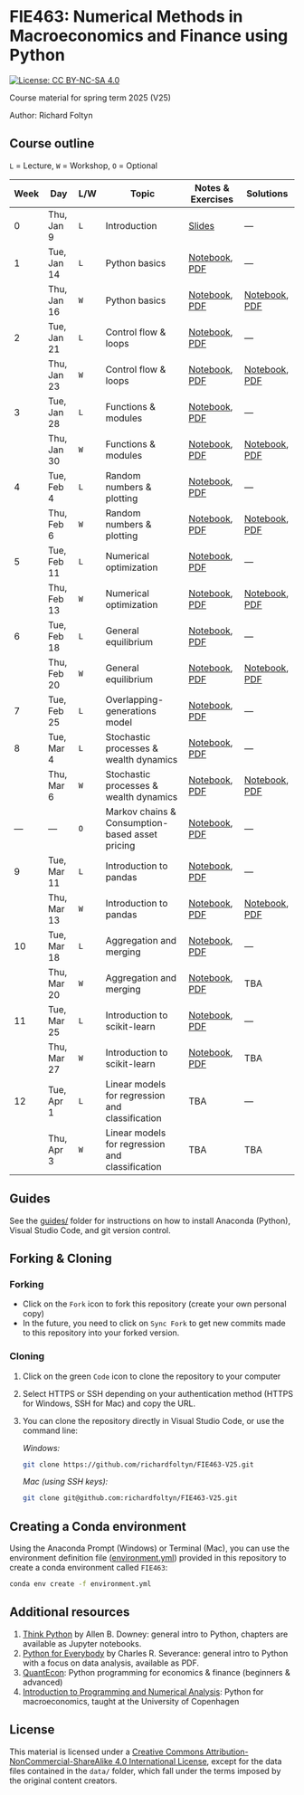 
# FIE463: Numerical Methods in Macroeconomics and Finance using Python

[![License: CC BY-NC-SA 4.0](https://img.shields.io/badge/License-CC%20BY--NC--SA%204.0-lightgrey.svg)](https://creativecommons.org/licenses/by-nc-sa/4.0/)

Course material for spring term 2025 (V25)

Author: Richard Foltyn


## Course outline

`L` = Lecture, `W` = Workshop, `O` = Optional


| Week | Day | L/W | Topic | Notes & Exercises | Solutions |
|------|-----|-----|-------|----------------------|------------------------------------------|
|  0   | Thu, Jan 9 | `L` | Introduction | [Slides](lectures/lecture00/lecture00.pdf) | —  |
|  1   | Tue, Jan 14 | `L` | Python basics | [Notebook](lectures/lecture01/lecture01.ipynb), [PDF](lectures/lecture01/lecture01.pdf) | —  |
|      | Thu, Jan 16 | `W` | Python basics | [Notebook](workshops/workshop01/workshop01.ipynb), [PDF](workshops/workshop01/workshop01.pdf) | [Notebook](workshops/workshop01/workshop01-solution.ipynb), [PDF](workshops/workshop01/workshop01-solution.pdf) |
|  2   | Tue, Jan 21 | `L` | Control flow & loops | [Notebook](lectures/lecture02/lecture02.ipynb), [PDF](lectures/lecture02/lecture02.pdf) | —  |
|      | Thu, Jan 23 | `W` | Control flow & loops | [Notebook](workshops/workshop02/workshop02.ipynb), [PDF](workshops/workshop02/workshop02.pdf) | [Notebook](workshops/workshop02/workshop02-solution.ipynb), [PDF](workshops/workshop02/workshop02-solution.pdf) |
|  3   | Tue, Jan 28 | `L` | Functions & modules | [Notebook](lectures/lecture03/lecture03.ipynb), [PDF](lectures/lecture03/lecture03.pdf) | —  |
|      | Thu, Jan 30 | `W` | Functions & modules | [Notebook](workshops/workshop03/workshop03.ipynb), [PDF](workshops/workshop03/workshop03.pdf) | [Notebook](workshops/workshop03/workshop03-solution.ipynb), [PDF](workshops/workshop03/workshop03-solution.pdf) |
|  4   | Tue, Feb 4 | `L` | Random numbers & plotting | [Notebook](lectures/lecture04/lecture04.ipynb), [PDF](lectures/lecture04/lecture04.pdf) | —  |
|      | Thu, Feb 6 | `W` | Random numbers & plotting | [Notebook](workshops/workshop04/workshop04.ipynb), [PDF](workshops/workshop04/workshop04.pdf) | [Notebook](workshops/workshop04/workshop04-solution.ipynb), [PDF](workshops/workshop04/workshop04-solution.pdf) |
|  5   | Tue, Feb 11 | `L` | Numerical optimization | [Notebook](lectures/lecture05/lecture05.ipynb), [PDF](lectures/lecture05/lecture05.pdf) | —  |
|      | Thu, Feb 13 | `W` | Numerical optimization | [Notebook](workshops/workshop05/workshop05.ipynb), [PDF](workshops/workshop05/workshop05.pdf) | [Notebook](workshops/workshop05/workshop05-solution.ipynb), [PDF](workshops/workshop05/workshop05-solution.pdf) |
|  6   | Tue, Feb 18 | `L` | General equilibrium | [Notebook](lectures/lecture06/lecture06.ipynb), [PDF](lectures/lecture06/lecture06.pdf) | —  |
|      | Thu, Feb 20 | `W` | General equilibrium | [Notebook](workshops/workshop06/workshop06.ipynb), [PDF](workshops/workshop06/workshop06.pdf) | [Notebook](workshops/workshop06/solution/workshop06-solution.ipynb), [PDF](workshops/workshop06/solution/workshop06-solution.pdf)  |
|  7   | Tue, Feb 25 | `L` | Overlapping-generations model | [Notebook](lectures/lecture07/lecture07.ipynb), [PDF](lectures/lecture07/lecture07.pdf) | —  |
|  8   | Tue, Mar 4 | `L` | Stochastic processes & wealth dynamics | [Notebook](lectures/lecture08/lecture08.ipynb), [PDF](lectures/lecture08/lecture08.pdf) | —  |
|      | Thu, Mar 6 | `W` | Stochastic processes & wealth dynamics | [Notebook](workshops/workshop08/workshop08.ipynb), [PDF](workshops/workshop08/workshop08.pdf) | [Notebook](workshops/workshop08/workshop08-solution.ipynb), [PDF](workshops/workshop08/workshop08-solution.pdf) |
|  —   | — | `O` | Markov chains & Consumption-based asset pricing | [Notebook](lectures/lecture_markov/lecture_markov.ipynb), [PDF](lectures/lecture_markov/lecture_markov.pdf) | —  |
|  9   | Tue, Mar 11 | `L` | Introduction to pandas | [Notebook](lectures/lecture09/lecture09.ipynb), [PDF](lectures/lecture09/lecture09.pdf) | —  |
|      | Thu, Mar 13 | `W` | Introduction to pandas | [Notebook](workshops/workshop09/workshop09.ipynb), [PDF](workshops/workshop09/workshop09.pdf) | [Notebook](workshops/workshop09/workshop09-solution.ipynb), [PDF](workshops/workshop09/workshop09-solution.pdf) |
|  10  | Tue, Mar 18 | `L` | Aggregation and merging | [Notebook](lectures/lecture10/lecture10.ipynb), [PDF](lectures/lecture10/lecture10.pdf) | —  |
|      | Thu, Mar 20 | `W` | Aggregation and merging | [Notebook](workshops/workshop10/workshop10.ipynb), [PDF](workshops/workshop10/workshop10.pdf) | TBA |
|  11  | Tue, Mar 25 | `L` | Introduction to scikit-learn | [Notebook](lectures/lecture11/lecture11.ipynb), [PDF](lectures/lecture11/lecture11.pdf) | —  |
|      | Thu, Mar 27 | `W` | Introduction to scikit-learn | [Notebook](workshops/workshop11/workshop11.ipynb), [PDF](workshops/workshop11/workshop11.pdf) | TBA |
|  12  | Tue, Apr 1 | `L` | Linear models for regression and classification | TBA | —  |
|      | Thu, Apr 3 | `W` | Linear models for regression and classification | TBA | TBA |



## Guides

See the [guides/](guides/README.md) folder for instructions on how to 
install Anaconda (Python), Visual Studio Code, and git version control.


## Forking & Cloning

### Forking

- Click on the `Fork` icon to fork this repository (create your own personal copy)
- In the future, you need to click on `Sync Fork` to get new commits made to this repository into your forked version.

### Cloning

1. Click on the green `Code` icon to clone the repository to your computer
2. Select HTTPS or SSH depending on your authentication method (HTTPS for Windows, SSH for Mac) and copy the URL.
3. You can clone the repository directly in Visual Studio Code, or use the command line:

    _Windows:_
    ```bash
    git clone https://github.com/richardfoltyn/FIE463-V25.git
    ```
    _Mac (using SSH keys):_
    ```bash
    git clone git@github.com:richardfoltyn/FIE463-V25.git
    ```


## Creating a Conda environment

Using the Anaconda Prompt (Windows) or Terminal (Mac), you can use 
the environment definition file ([environment.yml](environment.yml)) provided in this repository to create 
a conda environment called `FIE463`:
```bash
conda env create -f environment.yml
```


## Additional resources

1. [Think Python](https://allendowney.github.io/ThinkPython/index.html) by Allen B. Downey:
   general intro to Python, chapters are available as Jupyter notebooks.
2. [Python for Everybody](https://www.py4e.com/book) by Charles R. Severance:
   general intro to Python with a focus on data analysis, available as PDF.
3. [QuantEcon](https://quantecon.org/lectures/): Python programming for economics & finance
    (beginners & advanced)
3. [Introduction to Programming and Numerical Analysis](https://sites.google.com/view/numeconcph-introprog/home): 
    Python for macroeconomics, taught at the University of Copenhagen

## License

This material is licensed under a 
[Creative Commons Attribution-NonCommercial-ShareAlike 4.0 International License](http://creativecommons.org/licenses/by-nc-sa/4.0/),
except for the data files contained in the `data/` folder, which
fall under the terms imposed by the original content creators.

